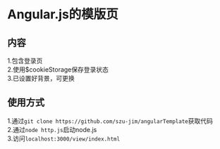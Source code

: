 Angular.js的模版页
=================
内容
----
1.包含登录页<br />
2.使用$cookieStorage保存登录状态<br />
3.已设置好背景，可更换<br />

使用方式
-------
1.通过`git clone https://github.com/szu-jim/angularTemplate`获取代码<br />
2.通过`node http.js`启动node.js<br />
3.访问`localhost:3000/view/index.html`<br />
